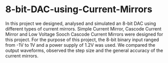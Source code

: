 # 8-bit-DAC-using-Current-Mirrors
In this project we designed, analysed and simulated an 8-bit DAC using different types of current mirrors.
Simple Current Mirror, Cascode Current Mirror and Low Voltage Sooch Cascode Current Mirrors were designed for this project.
For the purpose of this project, the 8-bit binary input ranged from -1V to 1V and a power supply of 1.2V was used.
We compared the output waveforms, observed the step size and the general accuracy of the current mirrors.
